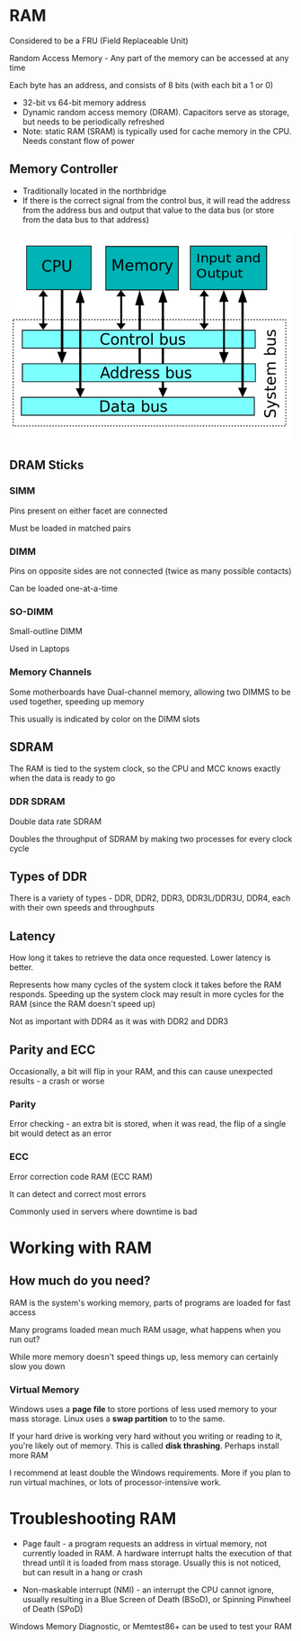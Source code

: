 # RAM

Considered to be a FRU (Field Replaceable Unit)

Random Access Memory - Any part of the memory can be accessed at any time

Each byte has an address, and consists of 8 bits (with each bit a 1 or 0)

* 32-bit vs 64-bit memory address
* Dynamic random access memory (DRAM). Capacitors serve as storage, but needs to be periodically refreshed
* Note: static RAM (SRAM) is typically used for cache memory in the CPU. Needs constant flow of power

## Memory Controller

* Traditionally located in the northbridge
* If there is the correct signal from the control bus, it will read the address from the address bus and output that value to the data bus (or store from the data bus to that address)

![systemBus](systemBus.png)

## DRAM Sticks

### SIMM

Pins present on either facet are connected

Must be loaded in matched pairs

### DIMM

Pins on opposite sides are not connected (twice as many possible contacts)

Can be loaded one-at-a-time

### SO-DIMM

Small-outline DIMM

Used in Laptops

### Memory Channels

Some motherboards have Dual-channel memory, allowing two DIMMS to be used together, speeding up memory

This usually is indicated by color on the DIMM slots

## SDRAM

The RAM is tied to the system clock, so the CPU and MCC knows exactly when the data is ready to go

### DDR SDRAM

Double data rate SDRAM

Doubles the throughput of SDRAM by making two processes for every clock cycle

## Types of DDR

There is a variety of types - DDR, DDR2, DDR3, DDR3L/DDR3U, DDR4, each with their own speeds and throughputs

## Latency

How long it takes to retrieve the data once requested. Lower latency is better.

Represents how many cycles of the system clock it takes before the RAM responds. Speeding up the system clock may result in more cycles for the RAM (since the RAM doesn't speed up)

Not as important with DDR4 as it was with DDR2 and DDR3

## Parity and ECC

Occasionally, a bit will flip in your RAM, and this can cause unexpected results - a crash or worse

### Parity

Error checking - an extra bit is stored, when it was read, the flip of a single bit would detect as an error

### ECC

Error correction code RAM (ECC RAM)

It can detect and correct most errors

Commonly used in servers where downtime is bad

# Working with RAM

## How much do you need?

RAM is the system's working memory, parts of programs are loaded for fast access

Many programs loaded mean much RAM usage, what happens when you run out?

While more memory doesn't speed things up, less memory can certainly slow you down

### Virtual Memory

Windows uses a **page file** to store portions of less used memory to your mass storage. Linux uses a **swap partition** to to the same.

If your hard drive is working very hard without you writing or reading to it, you're likely out of memory. This is called **disk thrashing**. Perhaps install more RAM

I recommend at least double the Windows requirements. More if you plan to run virtual machines, or lots of processor-intensive work.

# Troubleshooting RAM

* Page fault - a program requests an address in virtual memory, not currently loaded in RAM. A hardware interrupt halts the execution of that thread until it is loaded from mass storage. Usually this is not noticed, but can result in a hang or crash

* Non-maskable interrupt (NMI) - an interrupt the CPU cannot ignore, usually resulting in a Blue Screen of Death (BSoD), or Spinning Pinwheel of Death (SPoD)

Windows Memory Diagnostic, or Memtest86+ can be used to test your RAM
